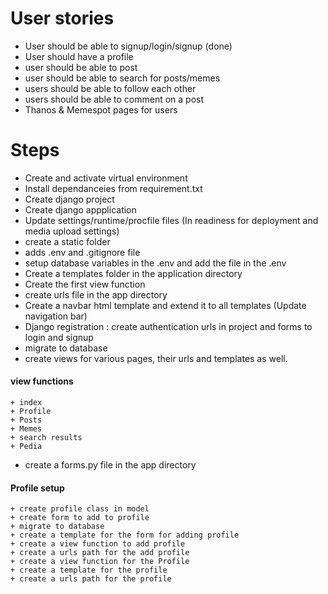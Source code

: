 # User stories
+ User should be able to signup/login/signup (done)
+ User should have a profile
+ user should be able to post
+ user should be able to search for posts/memes
+ users should be able to follow each other
+ users should be able to comment on a post
+ Thanos & Memespot pages for users

# Steps
+ Create and activate virtual environment
+ Install dependanceies from requirement.txt
+ Create django project
+ Create django appplication
+ Update settings/runtime/procfile files (In readiness for deployment and media upload settings)
+ create a static folder
+ adds .env and .gitignore file
+ setup database variables in the .env and add the file in the .env
+ Create a templates folder in the application directory
+ Create the first view function
+ create urls file in the app directory
+ Create a navbar html template and extend it to all templates (Update navigation bar)
+ Django registration : create authentication urls in project and forms to login and signup 
+ migrate to database
+ create views for various pages, their urls and templates as well.
 #### view functions
    + index
    + Profile
    + Posts
    + Memes
    + search results 
    + Pedia
+ create a forms.py file in the app directory

#### Profile setup
    + create profile class in model 
    + create form to add to profile
    + migrate to database
    + create a template for the form for adding profile
    + create a view function to add profile
    + create a urls path for the add profile
    + create a view function for the Profile
    + create a template for the profile
    + create a urls path for the profile
   
